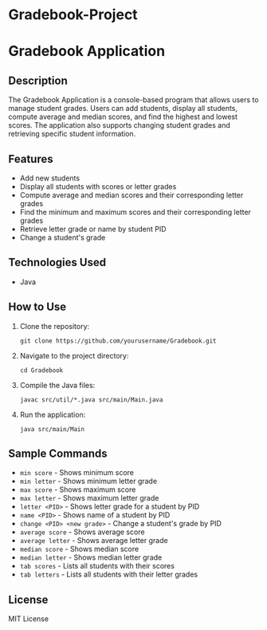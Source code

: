 # Gradebook-Project
# Gradebook Application

## Description
The Gradebook Application is a console-based program that allows users to manage student grades. Users can add students, display all students, compute average and median scores, and find the highest and lowest scores. 
The application also supports changing student grades and retrieving specific student information.

## Features
- Add new students
- Display all students with scores or letter grades
- Compute average and median scores and their corresponding letter grades
- Find the minimum and maximum scores and their corresponding letter grades
- Retrieve letter grade or name by student PID
- Change a student's grade

## Technologies Used
- Java

## How to Use
1. Clone the repository:
    ```
    git clone https://github.com/yourusername/Gradebook.git
    ```
2. Navigate to the project directory:
    ```
    cd Gradebook
    ```
3. Compile the Java files:
    ```
    javac src/util/*.java src/main/Main.java
    ```
4. Run the application:
    ```
    java src/main/Main
    ```

## Sample Commands
- `min score` - Shows minimum score
- `min letter` - Shows minimum letter grade
- `max score` - Shows maximum score
- `max letter` - Shows maximum letter grade
- `letter <PID>` - Shows letter grade for a student by PID
- `name <PID>` - Shows name of a student by PID
- `change <PID> <new grade>` - Change a student's grade by PID
- `average score` - Shows average score
- `average letter` - Shows average letter grade
- `median score` - Shows median score
- `median letter` - Shows median letter grade
- `tab scores` - Lists all students with their scores
- `tab letters` - Lists all students with their letter grades

## License
MIT License
